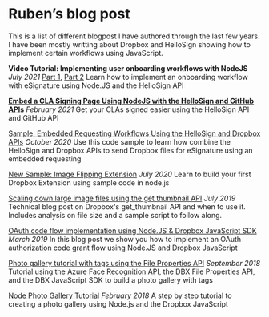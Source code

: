 # Ruben’s blog post
This is a list of different blogpost I have authored through the last few years. I have been mostly writting about Dropbox and HelloSign showing how to implement certain workflows using JavaScript.

**Video Tutorial: Implementing user onboarding workflows with NodeJS**
*July 2021*
[Part 1](https://www.hellosign.com/blog/video-tutorial-implementing-user-onboarding-workflows-with-nodejs-and-the-hellosign-api-part-1),
[Part 2](https://www.hellosign.com/blog/video-tutorial-implementing-user-onboarding-workflows-with-nodejs-and-the-hellosign-api-part-2)
Learn how to implement an onboarding workflow with eSignature using Node.JS and the HelloSign API

[**Embed a CLA Signing Page Using NodeJS with the HelloSign and GitHub APIs**](https://www.hellosign.com/blog/embed-a-cla-signing-page-using-nodejs-with-the-hellosign-and-github-apis)
*February 2021*
Get your CLAs signed easier using the HelloSign API and GitHub API

[Sample: Embedded Requesting Workflows Using the HelloSign and Dropbox APIs](https://dropbox.tech/developers/sample--embedded-requesting-workflows-using-the-hellosign-and-dr)
*October 2020*
Use this code sample to learn how combine the HelloSign and Dropbox APIs to send Dropbox files for eSignature using an embedded requesting

[New Sample: Image Flipping Extension](https://dropbox.tech/developers/new-sample--image-flipping-extension)
*July 2020*
Learn to build your first Dropbox Extension using sample code in node.js

[Scaling down large image files using the get thumbnail API](https://dropbox.tech/developers/scaling-down-large-image-files-using-the-get-thumbnail-api)
*July 2019*
Technical blog post on Dropbox's get_thumbnail API and when to use it. Includes analysis on file size and a sample script to follow along.

[OAuth code flow implementation using Node.JS & Dropbox JavaScript SDK](https://dropbox.tech/developers/oauth-code-flow-implementation-using-node-js-and-dropbox-javascript-sdk)
*March 2019*
In this blog post we show you how to implement an OAuth authorization code grant flow using Node.JS and Dropbox JavaScript

[Photo gallery tutorial with tags using the File Properties API](https://dropbox.tech/developers/photo-gallery-tutorial-with-tags)
*September 2018*
Tutorial using the Azure Face Recognition API, the DBX File Properties API, and the DBX JavaScript SDK to build a photo gallery with tags

[Node Photo Gallery Tutorial](https://dropbox.tech/developers/node-photo-gallery-tutorial)
*February 2018*
A step by step tutorial to creating a photo gallery using Node.js and the Dropbox JavaScript 

